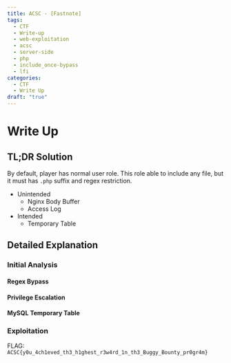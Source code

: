 ```yaml
---
title: ACSC - [Fastnote]
tags:
  - CTF
  - Write-up
  - web-exploitation
  - acsc
  - server-side
  - php
  - include_once-bypass
  - lfi
categories:
  - CTF
  - Write Up
draft: "true"
---
```


# Write Up
## TL;DR Solution

By default, player has normal user role. This role able to include any file, but it must has `.php` suffix and regex restriction. 

- Unintended
	- Nginx Body Buffer
	- Access Log
- Intended
	- Temporary Table

## Detailed Explanation

### Initial Analysis

#### Regex Bypass
#### Privilege Escalation

#### MySQL Temporary Table
### Exploitation


FLAG: `ACSC{y0u_4ch1eved_th3_h1ghest_r3w4rd_1n_th3_Buggy_Bounty_pr0gr4m}`








